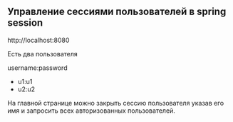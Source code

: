 ## Управление сессиями пользователей в spring session  

http://localhost:8080

Есть два пользователя

username:password
- u1:u1
- u2:u2

На главной странице можно закрыть сессию пользователя указав его имя и запросить всех авторизованных пользователей.
